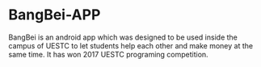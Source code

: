 # BangBei-APP
BangBei is an android app which was designed to be used inside the campus of UESTC to let students help each other and make money at the same time. It has won 2017 UESTC programing competition.
